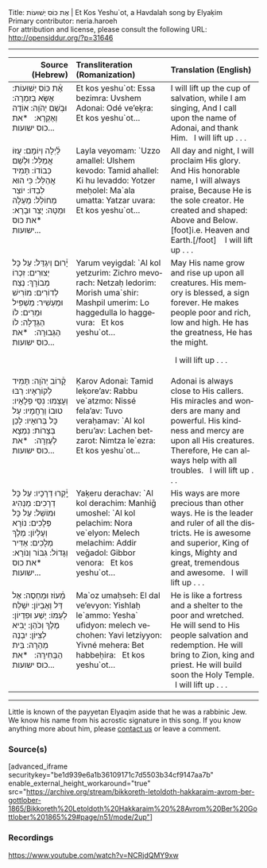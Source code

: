 <html>
<head></head>
<body>
Title: אֶת כּוֹס יְשׁוּעוֹת | Et Kos Yeshu`ot, a Havdalah song by Elyaḳim<br />
Primary contributor: neria.haroeh<br />
For attribution and license, please consult the following URL: <a href="http://opensiddur.org/?p=31646">http://opensiddur.org/?p=31646</a>
<p />
<hr />

<table style="width:100%;margin-left: auto;margin-right: auto;" class="draggable">
<thead><tr><th id="x" style="text-align: right;">Source (Hebrew)</th><th style="text-align: left;">Transliteration (Romanization)</th><th style="text-align: left;">Translation (English)</th></tr></thead>
<tbody>
<tr><td style="vertical-align:top;">
<div class="liturgy" lang="he">
אֶ֒ת כּוֹס יְשׁוּעוֹת: אֶשָּׂא בְּזִמְרָה:
 וּבְשֵׁם יְהֹוָה: אוֹדֶה וְאֶקְרָא:
&nbsp;
*את כוס ישועות...
</span></div></td>
 
<td style="vertical-align:top;">
<div class="english" lang="en">
Et kos yeshu`ot:  Essa bezimra:  
Uvshem Adonai:  Odé ve’eḳra:
&nbsp;
Et kos yeshu`ot…
</div></td>
 
<td style="vertical-align:top;">
<div class="english" lang="en">
I will lift up the cup of salvation, while I am singing, 
And I call upon the name of Adonai, and thank Him.
&nbsp;
I will lift up . . .
</div></td></tr>


<tr><td style="vertical-align:top;">
<div class="liturgy" lang="he">
לַ֒יְלָה וְיוֹמָם: עֻזּוֹ אֲמַלֵּל:
וּלְשֵׁם כְּבוֹדוֹ: תָּמִיד אֲהַלֵּל:
כִּי הוּא לְבַדּוֹ: יוֹצֵר מְחוֹלֵל: 
מַעְלָה וּמַטָּה: יָצַר וּבָרָא:
&nbsp;
*את כוס ישועות...
</span></div></td>
 
<td style="vertical-align:top;">
<div class="english" lang="en">
Layla veyomam:  `Uzzo amallel:  
Ulshem kevodo:  Tamid ahallel:  
Ki hu levaddo:  Yotzer meḥolel:  
Ma`ala umatta:  Yatzar uvara:
&nbsp;
Et kos yeshu`ot…
</div></td>
 
<td style="vertical-align:top;">
<div class="english" lang="en">
All day and night, I will proclaim His glory.
And His honorable name, I will always praise,
Because He is the sole creator.
He created and shaped: Above and Below.[foot]i.e. Heaven and Earth.[/foot]&nbsp;
&nbsp;
I will lift up . . .
</div></td></tr>


<tr><td style="vertical-align:top;">
<div class="liturgy" lang="he">
יָ֒רוּם וְיִגְדַּל: עַל כָּל יְצוּרִים:
 זִכְרוֹ מְבוֹרָךְ: נֶצַח לְדוֹרִים:
 מוֹרִישׁ וּמַעְשִׁיר: מַשְׁפִּיל וּמֵרִים:
 לוֹ הַגְּדֻלָּה: לוֹ הַגְּבוּרָה:
&nbsp;
*את כוס ישועות...
</span></div></td>
 
<td style="vertical-align:top;">
<div class="english" lang="en">
Yarum veyigdal: `Al kol yetzurim:  
Zichro mevorach:  Netzaḥ ledorim:  
Morish uma`shir:  Mashpil umerim:  
Lo haggedulla lo haggevura:
&nbsp;
Et kos yeshu`ot…
</div></td>
 
<td style="vertical-align:top;">
<div class="english" lang="en">
May His name grow and rise up upon all creatures.
His memory is blessed, a sign forever.
He makes people poor and rich, low and high.
He has the greatness, He has the might.

&nbsp;
I will lift up . . .
</div></td></tr>


<tr><td style="vertical-align:top;">
<div class="liturgy" lang="he">
קָ֒רוֹב יְהֹוָה: תָּמִיד לְקוֹרְאָיו:
רַבּוּ וְעָצְמוּ: נִסֵּי פְלָאָיו:
טוּבוֹ וְרַחֲמָיו: עַל כָּל בְּרוּאָיו:
 לָכֵן בְּצָרוֹת: נִמְצָא לְעֶזְרָה:
&nbsp;
*את כוס ישועות...
</span></div></td>
 
<td style="vertical-align:top;">
<div class="english" lang="en">
Ḳarov Adonai: Tamid leḳore’av:  
Rabbu ve`atzmo:  Nissé fela’av:  
Tuvo veraḥamav:  `Al kol beru’av:  
Lachen betzarot:  Nimtza le`ezra:
&nbsp;
Et kos yeshu`ot…
</div></td>
 
<td style="vertical-align:top;">
<div class="english" lang="en">
Adonai is always close to His callers.
His miracles and wonders are many and powerful.
His kindness and mercy are upon all His creatures.
Therefore, He can always help with all troubles.
&nbsp;
I will lift up . . .
</div></td></tr>


<tr><td style="vertical-align:top;">
<div class="liturgy" lang="he">
יָֽ֒קְרוּ דְרָכָיו: עַל כָּל דְרָכִים:
 מַנְהִיג וּמוֹשֵׁל: עַל כָּל פְּלָכִים:
 נוֹרָא וְעֶלְיוֹן: מֶלֶךְ מְלָכִים:
 אַדִּיר וְגָדוֹל: גִּבּוֹר וְנוֹרָא:
&nbsp;
*את כוס ישועות...
</span></div></td>
 
<td style="vertical-align:top;">
<div class="english" lang="en">
Yaḳeru derachav: `Al kol derachim:  
Manhiḡ umoshel:  `Al kol pelachim:  
Nora ve`elyon:  Melech melachim:  
Addir veḡadol:  Gibbor venora:
&nbsp;
Et kos yeshu`ot…
</div></td>
 
<td style="vertical-align:top;">
<div class="english" lang="en">
His ways are more precious than other ways.
He is the leader and ruler of all the districts. 
He is awesome and superior, King of kings,
Mighty and great, tremendous and awesome.
&nbsp;
I will lift up . . .
</div></td></tr>


<tr><td style="vertical-align:top;">
<div class="liturgy" lang="he">
מָ֒עוֹז וּמַחְסֶה: אֶל דַּל וְאֶבְיוֹן:
 יִשְׁלַח לְעַמּוֹ: יֶשַׁע וּפִדְיוֹן:
 מֶלֶךְ וְכֹהֵן: יָבִיא לְצִיּוֹן:
 יִבְנֶה מְהֵרָה: בֵּית הַבְּחִירָה:
&nbsp;
*את כוס ישועות...
</span></div></td>
 
<td style="vertical-align:top;">
<div class="english" lang="en">
Ma`oz umaḥseh:  El dal ve’evyon:  
Yishlaḥ le`ammo:  Yesha` ufidyon: 
melech vechohen:  Yavi letziyyon:  
Yivné mehera:  Bet habbeḥira:
&nbsp;
Et kos yeshu`ot…
</div></td>
 
<td style="vertical-align:top;">
<div class="english" lang="en">
He is like a fortress and a shelter to the poor and wretched.
He will send to His people salvation and redemption.
He will bring to Zion, king and priest.
He will build soon the Holy Temple.
&nbsp;
I will lift up . . .
</div></td></tr>
</tbody></table>

<hr />

Little is known of the payyetan Elyaqim aside that he was a rabbinic Jew. We know his name from his acrostic signature in this song. If you know anything more about him, please <a href="/contact/">contact us</a> or leave a comment.

<h3>Source(s)</h3>

[advanced_iframe securitykey="be1d939e6a1b36109171c7d5503b34cf9147aa7b" enable_external_height_workaround="true" src="https://archive.org/stream/bikkoreth-letoldoth-hakkaraim-avrom-ber-gottlober-1865/Bikkoreth%20Letoldoth%20Hakkaraim%20%28Avrom%20Ber%20Gottlober%201865%29#page/n51/mode/2up"]

<h3>Recordings</h3>

https://www.youtube.com/watch?v=NCRjdQMY9xw

&nbsp;
</body>
</html>